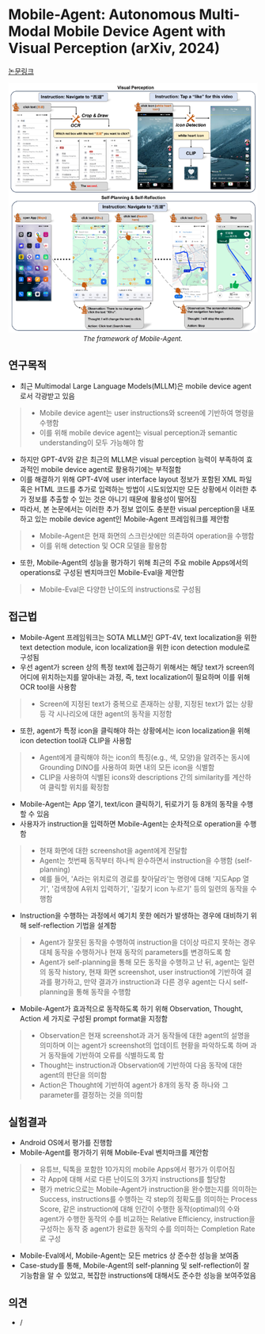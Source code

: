 # Mobile-Agent: Autonomous Multi-Modal Mobile Device Agent with Visual Perception (arXiv, 2024)

[논문링크](https://arxiv.org/abs/2401.16158)

<p align="center">
    <img width="700" alt='fig1' src="./img/20_06_01.png?raw=true"></br>
    <em><font size=2>The framework of Mobile-Agent.</font></em>
</p>

## 연구목적
- 최근 Multimodal Large Language Models(MLLM)은 mobile device agent로서 각광받고 있음
> - Mobile device agent는 user instructions와 screen에 기반하여 명령을 수행함
> - 이를 위해 mobile device agent는 visual perception과 semantic understanding이 모두 가능해야 함
- 하지만 GPT-4V와 같은 최근의 MLLM은 visual perception 능력이 부족하여 효과적인 mobile device agent로 활용하기에는 부적절함
- 이를 해결하기 위해 GPT-4V에 user interface layout 정보가 포함된 XML 파일 혹은 HTML 코드를 추가로 입력하는 방법이 시도되었지만 모든 상황에서 이러한 추가 정보를 추출할 수 있는 것은 아니기 때문에 활용성이 떨어짐
- 따라서, 본 논문에서는 이러한 추가 정보 없이도 충분한 visual perception을 내포하고 있는 mobile device agent인 Mobile-Agent 프레임워크를 제안함
> - Mobile-Agent은 현재 화면의 스크린샷에만 의존하여 operation을 수행함
> - 이를 위해 detection 및 OCR 모델을 활용함
- 또한, Mobile-Agent의 성능을 평가하기 위해 최근의 주요 mobile Apps에서의 operations로 구성된 벤치마크인 Mobile-Eval을 제안함
> - Mobile-Eval은 다양한 난이도의 instructions로 구성됨

## 접근법
- Mobile-Agent 프레임워크는 SOTA MLLM인 GPT-4V, text localization을 위한 text detection module, icon localization을 위한 icon detection module로 구성됨
- 우선 agent가 screen 상의 특정 text에 접근하기 위해서는 해당 text가 screen의 어디에 위치하는지를 알아내는 과정, 즉, text localization이 필요하며 이를 위해 OCR tool을 사용함
> - Screen에 지정된 text가 중복으로 존재하는 상황, 지정된 text가 없는 상황 등 각 시나리오에 대한 agent의 동작을 지정함
- 또한, agent가 특정 icon을 클릭해야 하는 상황에서는 icon localization을 위해 icon detection tool과 CLIP을 사용함
> - Agent에게 클릭해야 하는 icon의 특징(e.g., 색, 모양)을 알려주는 동시에 Grounding DINO를 사용하여 화면 내의 모든 icon을 식별함
> - CLIP을 사용하여 식별된 icons와 descriptions 간의 similarity를 계산하여 클릭할 위치를 확정함
- Mobile-Agent는 App 열기, text/icon 클릭하기, 뒤로가기 등 8개의 동작을 수행할 수 있음
- 사용자가 instruction을 입력하면 Mobile-Agent는 순차적으로 operation을 수행함
> - 현재 화면에 대한 screenshot을 agent에게 전달함
> - Agent는 첫번째 동작부터 하나씩 완수하면서 instruction을 수행함 (self-planning)
> - 예를 들어, 'A라는 위치로의 경로를 찾아달라'는 명령에 대해 '지도App 열기', '검색창에 A위치 입력하기', '길찾기 icon 누르기' 등의 일련의 동작을 수행함
- Instruction을 수행하는 과정에서 예기치 못한 에러가 발생하는 경우에 대비하기 위해 self-reflection 기법을 설계함
> - Agent가 잘못된 동작을 수행하여 instruction을 더이상 따르지 못하는 경우 대체 동작을 수행하거나 현재 동작의 parameters를 변경하도록 함
> - Agent가 self-planning을 통해 모든 동작을 수행하고 난 뒤, agent는 일련의 동작 history, 현재 화면 screenshot, user instruction에 기반하여 결과를 평가하고, 만약 결과가 instruction과 다른 경우 agent는 다시 self-planning을 통해 동작을 수행함
- Mobile-Agent가 효과적으로 동작하도록 하기 위해 Observation, Thought, Action 세 가지로 구성된 prompt format을 지정함
> - Observation은 현재 screenshot과 과거 동작들에 대한 agent의 설명을 의미하며 이는 agent가 screenshot의 업데이트 현황을 파악하도록 하며 과거 동작들에 기반하여 오류를 식별하도록 함
> - Thought는 instruction과 Observation에 기반하여 다음 동작에 대한 agent의 판단을 의미함
> - Action은 Thought에 기반하여 agent가 8개의 동작 중 하나와 그 parameter를 결정하는 것을 의미함

## 실험결과
- Android OS에서 평가를 진행함
- Mobile-Agent를 평가하기 위해 Mobile-Eval 벤치마크를 제안함
> - 유튜브, 틱톡을 포함한 10가지의 mobile Apps에서 평가가 이루어짐
> - 각 App에 대해 서로 다른 난이도의 3가지 instructions를 할당함
> - 평가 metric으로는 Mobile-Agent가 instruction을 완수했는지를 의미하는 Success, instructions를 수행하는 각 step의 정확도를 의미하는 Process Score, 같은 instruction에 대해 인간이 수행한 동작(optimal)의 수와 agent가 수행한 동작의 수를 비교하는 Relative Efficiency, instruction을 구성하는 동작 중 agent가 완료한 동작의 수를 의미하는 Completion Rate로 구성
- Mobile-Eval에서, Mobile-Agent는 모든 metrics 상 준수한 성능을 보여줌
- Case-study를 통해, Mobile-Agent의 self-planning 및 self-reflection이 잘 기능함을 알 수 있었고, 복잡한 instructions에 대해서도 준수한 성능을 보여주었음

## 의견
- /